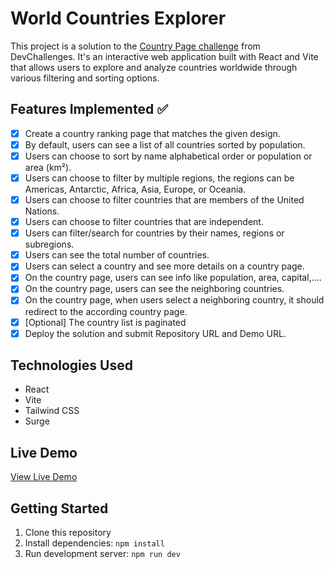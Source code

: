 # World Countries Explorer

This project is a solution to the [Country Page challenge](https://devchallenges.io/challenge/country-page) from DevChallenges. It's an interactive web application built with React and Vite that allows users to explore and analyze countries worldwide through various filtering and sorting options.

## Features Implemented ✅

- [x] Create a country ranking page that matches the given design.
- [x] By default, users can see a list of all countries sorted by population.
- [x] Users can choose to sort by name alphabetical order or population or area (km²).
- [x] Users can choose to filter by multiple regions, the regions can be Americas, Antarctic, Africa, Asia, Europe, or Oceania.
- [x] Users can choose to filter countries that are members of the United Nations.
- [x] Users can choose to filter countries that are independent.
- [x] Users can filter/search for countries by their names, regions or subregions.
- [x] Users can see the total number of countries.
- [x] Users can select a country and see more details on a country page.
- [x] On the country page, users can see info like population, area, capital,....
- [x] On the country page, users can see the neighboring countries.
- [x] On the country page, when users select a neighboring country, it should redirect to the according country page.
- [x] [Optional] The country list is paginated
- [x] Deploy the solution and submit Repository URL and Demo URL.

## Technologies Used

- React
- Vite
- Tailwind CSS
- Surge

## Live Demo

[View Live Demo](https://world-ranks-page.surge.sh/)

## Getting Started

1. Clone this repository
2. Install dependencies: `npm install`
3. Run development server: `npm run dev`

